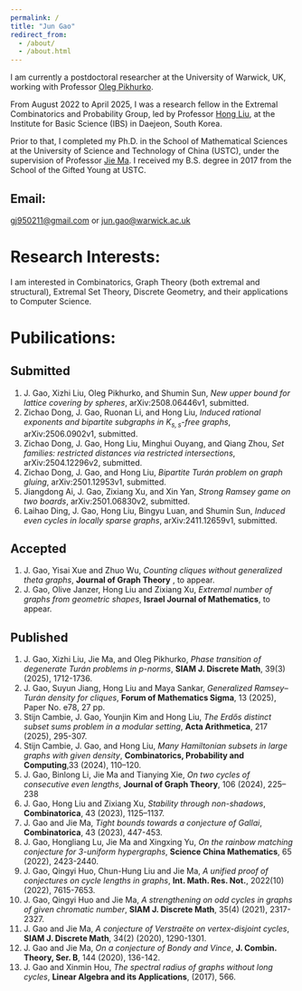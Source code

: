 ```yaml
---
permalink: /
title: "Jun Gao"
redirect_from: 
  - /about/
  - /about.html
---
```


I am currently a postdoctoral researcher at the University of Warwick, UK, working with Professor [Oleg Pikhurko](https://pikhurko.github.io/).

From August 2022 to April 2025, I was a research fellow in the Extremal Combinatorics and Probability Group, led by Professor [Hong Liu](https://www.ibs.re.kr/ecopro/hongliu/), at the Institute for Basic Science (IBS) in Daejeon, South Korea.

Prior to that, I completed my Ph.D. in the School of Mathematical Sciences at the University of Science and Technology of China (USTC), under the supervision of Professor [Jie Ma](http://staff.ustc.edu.cn/~jiema/). I received my B.S. degree in 2017 from the School of the Gifted Young at USTC.

## Email:
gj950211@gmail.com or jun.gao@warwick.ac.uk

# Research Interests:

I am interested in Combinatorics, Graph Theory (both extremal and structural), Extremal Set Theory, Discrete Geometry, and their applications to Computer Science.

# Pubilications:

## Submitted
1. J. Gao, Xizhi Liu, Oleg Pikhurko, and Shumin Sun, *New upper bound for lattice covering by spheres*, arXiv:2508.06446v1, submitted.
2. Zichao Dong, J. Gao, Ruonan Li, and Hong Liu, *Induced rational exponents and bipartite subgraphs in $K_{s,s}$-free graphs*, arXiv:2506.0902v1, submitted.
3. Zichao Dong, J. Gao, Hong Liu, Minghui Ouyang, and Qiang Zhou, *Set families: restricted distances via restricted intersections*, arXiv:2504.12296v2, submitted.
4. Zichao Dong, J. Gao, and Hong Liu, *Bipartite Tur&#225;n problem on graph gluing*, arXiv:2501.12953v1, submitted.
5. Jiangdong Ai, J. Gao, Zixiang Xu, and Xin Yan, *Strong Ramsey game on two boards*, arXiv:2501.06830v2, submitted.
6. Laihao Ding, J. Gao, Hong Liu, Bingyu Luan, and Shumin Sun, *Induced even cycles in locally sparse graphs*, arXiv:2411.12659v1, submitted.
   
## Accepted
1. J. Gao, Yisai Xue and Zhuo Wu, *Counting cliques without generalized theta graphs*, **Journal of Graph Theory** , to appear.
2. J. Gao, Olive Janzer, Hong Liu and Zixiang Xu, *Extremal number of graphs from geometric shapes*, **Israel Journal of Mathematics**, to appear.

## Published
1. J. Gao, Xizhi Liu, Jie Ma, and Oleg Pikhurko, *Phase transition of degenerate Tur&#225;n problems in p-norms*, **SIAM J. Discrete Math**, 39(3) (2025), 1712-1736.
2. J. Gao, Suyun Jiang, Hong Liu and Maya Sankar, *Generalized Ramsey–Tur&#225;n density for cliques*, **Forum of Mathematics Sigma**, 13 (2025), Paper No. e78, 27 pp.
3. Stijn Cambie, J. Gao, Younjin Kim and Hong Liu, *The Erd&#337;s distinct subset sums problem in a modular setting*, **Acta Arithmetica**, 217 (2025), 295-307.
4. Stijn Cambie, J. Gao, and Hong Liu, *Many Hamiltonian subsets in large graphs with given density*, **Combinatorics, Probability and Computing**,33 (2024), 110–120.
5. J. Gao, Binlong Li, Jie Ma and Tianying Xie, *On two cycles of consecutive even lengths*, **Journal of Graph Theory**, 106 (2024), 225–238
6. J. Gao, Hong Liu and Zixiang Xu, *Stability through non-shadows*, **Combinatorica**, 43 (2023), 1125–1137.
7. J. Gao and Jie Ma, *Tight bounds towards a conjecture of Gallai*, **Combinatorica**, 43 (2023), 447-453.
8. J. Gao, Hongliang Lu, Jie Ma and Xingxing Yu, *On the rainbow matching conjecture for 3-uniform hypergraphs*, **Science China Mathematics**, 65 (2022), 2423-2440.
9. J. Gao, Qingyi Huo, Chun-Hung Liu and Jie Ma, *A unified proof of conjectures on cycle lengths in graphs*, **Int. Math. Res. Not.**, 2022(10) (2022), 7615-7653.
10. J. Gao, Qingyi Huo and Jie Ma, *A strengthening on odd cycles in graphs of given chromatic number*, **SIAM J. Discrete Math**, 35(4) (2021), 2317-2327.
11. J. Gao and Jie Ma, *A conjecture of Verstra&#235;te on vertex-disjoint cycles*, **SIAM J. Discrete Math**, 34(2) (2020), 1290-1301.
12. J. Gao and Jie Ma, *On a conjecture of Bondy and Vince*, **J. Combin. Theory, Ser. B**, 144 (2020), 136-142.
13. J. Gao and Xinmin Hou, *The spectral radius of graphs without long cycles*, **Linear Algebra and its Applications**, (2017), 566.
